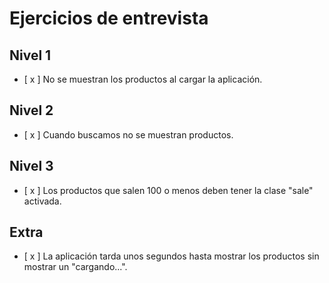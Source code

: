 # Ejercicios de entrevista

## Nivel 1
- [ x ] No se muestran los productos al cargar la aplicación.

## Nivel 2
- [ x ] Cuando buscamos no se muestran productos.

## Nivel 3
- [ x ] Los productos que salen 100 o menos deben tener la clase "sale" activada.

## Extra
- [ x ] La aplicación tarda unos segundos hasta mostrar los productos sin mostrar un "cargando...".
